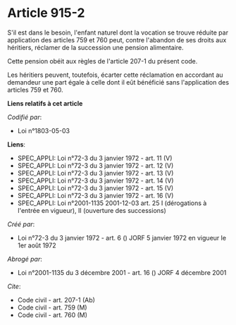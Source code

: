 # Article 915-2

S'il est dans le besoin, l'enfant naturel dont la vocation se trouve réduite par application des articles 759 et 760 peut,
contre l'abandon de ses droits aux héritiers, réclamer de la succession une pension alimentaire.

Cette pension obéit aux règles de l'article 207-1 du présent code.

Les héritiers peuvent, toutefois, écarter cette réclamation en accordant au demandeur une part égale à celle dont il eût
bénéficié sans l'application des articles 759 et 760.

**Liens relatifs à cet article**

_Codifié par_:

  - Loi n°1803-05-03

**Liens**:

  - SPEC_APPLI: Loi n°72-3 du 3 janvier 1972 - art. 11 (V)
  - SPEC_APPLI: Loi n°72-3 du 3 janvier 1972 - art. 12 (V)
  - SPEC_APPLI: Loi n°72-3 du 3 janvier 1972 - art. 13 (V)
  - SPEC_APPLI: Loi n°72-3 du 3 janvier 1972 - art. 14 (V)
  - SPEC_APPLI: Loi n°72-3 du 3 janvier 1972 - art. 15 (V)
  - SPEC_APPLI: Loi n°72-3 du 3 janvier 1972 - art. 16 (V)
  - SPEC_APPLI: Loi n°2001-1135 2001-12-03 art. 25 I (dérogations à l'entrée en vigueur), II (ouverture des successions)

_Créé par_:

  - Loi n°72-3 du 3 janvier 1972 - art. 6 () JORF 5 janvier 1972 en vigueur le 1er août 1972

_Abrogé par_:

  - Loi n°2001-1135 du 3 décembre 2001 - art. 16 () JORF 4 décembre 2001

_Cite_:

  - Code civil - art. 207-1 (Ab)
  - Code civil - art. 759 (M)
  - Code civil - art. 760 (M)
